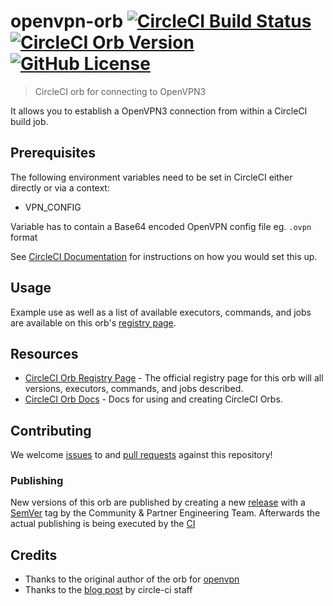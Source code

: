 # openvpn-orb [![CircleCI Build Status](https://circleci.com/gh/vnatures/openvpn3-orb.svg?style=shield "CircleCI Build Status")](https://circleci.com/gh/titel-media/openvpn-orb) [![CircleCI Orb Version](https://img.shields.io/badge/endpoint.svg?url=https://badges.circleci.io/orb/titel-media/openvpn)][reg-page] [![GitHub License](https://img.shields.io/badge/license-MIT-lightgrey.svg)](https://raw.githubusercontent.com/titel-media/openvpn-orb/master/LICENSE)

> CircleCI orb for connecting to OpenVPN3

It allows you to establish a OpenVPN3 connection from within a CircleCI build job.


## Prerequisites

The following environment variables need to be set in CircleCI either directly or via a context:

- VPN_CONFIG

Variable has to contain a Base64 encoded OpenVPN config file eg. `.ovpn` format


See [CircleCI Documentation](https://circleci.com/docs/2.0/env-vars) for instructions on how you would set this up.


## Usage

Example use as well as a list of available executors, commands, and jobs are available on this orb's [registry page][reg-page].


## Resources

* [CircleCI Orb Registry Page][reg-page] - The official registry page for this orb will all versions, executors, commands, and jobs described.
* [CircleCI Orb Docs](https://circleci.com/docs/2.0/orb-intro/#section=configuration) - Docs for using and creating CircleCI Orbs.


## Contributing
We welcome [issues](https://github.com/titel-media/openvpn-orb/issues) to and [pull requests](https://github.com/titel-media/openvpn-orb/pulls) against this repository!

### Publishing

New versions of this orb are published by creating a new [release][] with a [SemVer][] tag by the Community & Partner Engineering Team.
Afterwards the actual publishing is being executed by the [CI](./.circleci/config.yml)

[reg-page]: https://circleci.com/orbs/registry/orb/titel-media/openvpn
[release]: https://github.com/titel-media/openvpn-orb/releases/new
[SemVer]: https://semver.org

## Credits
- Thanks to the original author of the orb for [openvpn](https://github.com/titel-media/openvpn-orb)
- Thanks to the [blog post](https://support.circleci.com/hc/en-us/articles/360049397051-How-to-set-up-a-VPN-connection-during-builds-) by circle-ci staff
